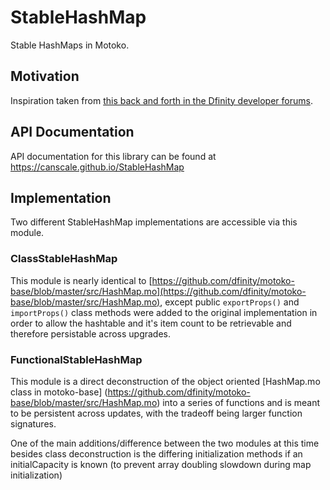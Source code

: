 # StableHashMap 

Stable HashMaps in Motoko. 

## Motivation
Inspiration taken from [this back and forth in the Dfinity developer forums](https://forum.dfinity.org/t/clarification-on-stable-types-with-examples/11075).

## API Documentation

API documentation for this library can be found at https://canscale.github.io/StableHashMap

## Implementation
Two different StableHashMap implementations are accessible via this module.

### ClassStableHashMap
  This module is nearly identical to [https://github.com/dfinity/motoko-base/blob/master/src/HashMap.mo](https://github.com/dfinity/motoko-base/blob/master/src/HashMap.mo), except public `exportProps()` and `importProps()` class methods were added to the original implementation in order to allow 
  the hashtable and it's item count to be retrievable and therefore persistable across upgrades.

### FunctionalStableHashMap
  This module is a direct deconstruction of the object oriented [HashMap.mo class in motoko-base]
  (https://github.com/dfinity/motoko-base/blob/master/src/HashMap.mo)
  into a series of functions and is meant to be persistent across updates, with the tradeoff 
  being larger function signatures.

  One of the main additions/difference between the two modules at this time besides class deconstruction
  is the differing initialization methods if an initialCapacity is known (to prevent array doubling 
  slowdown during map initialization)

